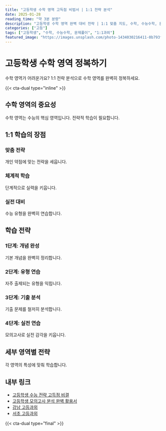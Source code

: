 ```yaml
---
title: "고등학생 수학 영역 고득점 비법서 | 1:1 전략 분석"
date: 2025-01-28
reading_time: "약 3분 분량"
description: "고등학생 수학 영역 완벽 대비 전략 | 1:1 맞춤 지도, 수학, 수능수학, 문제풀이 [2025년]"
categories: ["고등"]
tags: ["고등학생", "수학, 수능수학, 문제풀이", "1:1과외"]
featured_image: "https://images.unsplash.com/photo-1434030216411-0b793f4b4173?w=1200&h=630&fit=crop"
---
```


# 고등학생 수학 영역 정복하기

수학 영역가 어려운가요? 1:1 전략 분석으로 수학 영역를 완벽히 정복하세요.

{{< cta-dual type="inline" >}}

## 수학 영역의 중요성

수학 영역는 수능의 핵심 영역입니다. 전략적 학습이 필요합니다.

## 1:1 학습의 장점

### 맞춤 전략
개인 약점에 맞는 전략을 세웁니다.

### 체계적 학습
단계적으로 실력을 키웁니다.

### 실전 대비
수능 유형을 완벽히 연습합니다.

## 학습 전략

### 1단계: 개념 완성
기본 개념을 완벽히 정리합니다.

### 2단계: 유형 연습
자주 출제되는 유형을 익힙니다.

### 3단계: 기출 분석
기출 문제를 철저히 분석합니다.

### 4단계: 실전 연습
모의고사로 실전 감각을 키웁니다.

## 세부 영역별 전략

각 영역의 특성에 맞춰 학습합니다.

## 내부 링크
- [고등학생 수능 전략 고득점 비결](../../high/high-suneung-strategy/)
- [고등학생 모의고사 분석 완벽 활용서](../../high/high-mock-exam/)
- [강남 고등과외](../../local/gangnam-high/)
- [서초 고등과외](../../local/seocho-high/)

{{< cta-dual type="final" >}}
